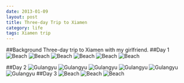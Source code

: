 ```yaml
---
date: 2013-01-09
layout: post
title: Three-day Trip to Xiamen
category: life
tags: Xiamen trip
---
```


##Background
Three-day trip to Xiamen with my girlfriend.
##Day 1
![Beach](/images/travel/Xiamen2013/day1/P1000808.JPG)
![Beach](/images/travel/Xiamen2013/day1/P1000811.JPG)
![Beach](/images/travel/Xiamen2013/day1/P1000812.JPG)
![Beach](/images/travel/Xiamen2013/day1/P1000816.JPG)
![Beach](/images/travel/Xiamen2013/day1/P1000818.JPG)
![Beach](/images/travel/Xiamen2013/day1/P1000838.JPG)

##Day 2
![Gulangyu](/images/travel/Xiamen2013/day2/P1000867.JPG)
![Gulangyu](/images/travel/Xiamen2013/day2/P1000927.JPG)
![Gulangyu](/images/travel/Xiamen2013/day2/P1000982.JPG)
![Gulangyu](/images/travel/Xiamen2013/day2/P1010001.JPG)
![Gulangyu](/images/travel/Xiamen2013/day2/P1010014.JPG)
![Gulangyu](/images/travel/Xiamen2013/day2/P1010022.JPG)
##Day 3
![Beach](/images/travel/Xiamen2013/day3/WP_000165.jpg)
![Beach](/images/travel/Xiamen2013/day3/WP_000180.jpg)
![Beach](/images/travel/Xiamen2013/day3/WP_000186.JPG)